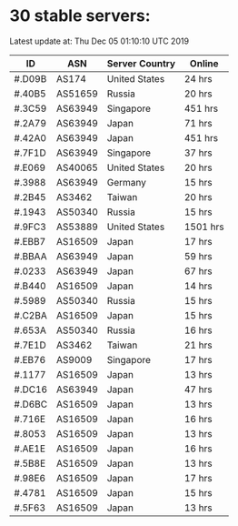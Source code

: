 # 30 stable servers:

Latest update at: Thu Dec 05 01:10:10 UTC 2019

| ID | ASN | Server Country | Online |
| -- | --- | -------------- | ------ |
| #.D09B | AS174 | United States | 24 hrs |
| #.40B5 | AS51659 | Russia | 20 hrs |
| #.3C59 | AS63949 | Singapore | 451 hrs |
| #.2A79 | AS63949 | Japan | 71 hrs |
| #.42A0 | AS63949 | Japan | 451 hrs |
| #.7F1D | AS63949 | Singapore | 37 hrs |
| #.E069 | AS40065 | United States | 20 hrs |
| #.3988 | AS63949 | Germany | 15 hrs |
| #.2B45 | AS3462 | Taiwan | 20 hrs |
| #.1943 | AS50340 | Russia | 15 hrs |
| #.9FC3 | AS53889 | United States | 1501 hrs |
| #.EBB7 | AS16509 | Japan | 17 hrs |
| #.BBAA | AS63949 | Japan | 59 hrs |
| #.0233 | AS63949 | Japan | 67 hrs |
| #.B440 | AS16509 | Japan | 14 hrs |
| #.5989 | AS50340 | Russia | 15 hrs |
| #.C2BA | AS16509 | Japan | 15 hrs |
| #.653A | AS50340 | Russia | 16 hrs |
| #.7E1D | AS3462 | Taiwan | 21 hrs |
| #.EB76 | AS9009 | Singapore | 17 hrs |
| #.1177 | AS16509 | Japan | 13 hrs |
| #.DC16 | AS63949 | Japan | 47 hrs |
| #.D6BC | AS16509 | Japan | 13 hrs |
| #.716E | AS16509 | Japan | 16 hrs |
| #.8053 | AS16509 | Japan | 13 hrs |
| #.AE1E | AS16509 | Japan | 16 hrs |
| #.5B8E | AS16509 | Japan | 13 hrs |
| #.98E6 | AS16509 | Japan | 17 hrs |
| #.4781 | AS16509 | Japan | 15 hrs |
| #.5F63 | AS16509 | Japan | 13 hrs |

